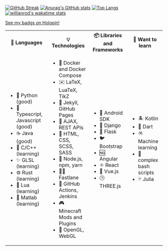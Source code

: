 <!-- ### Hi there 👋 -->

[![GitHub Streak](https://streak-stats.demolab.com?user=JonasBernard&theme=nord&hide_border=true&border_radius=2.5&date_format=j%20M%5B%20Y%5D&background=DDDDDD00)](https://git.io/streak-stats)
[![Anurag's GitHub stats](https://readme-stats.jonas-bernard.dev/api?username=JonasBernard&theme=dark&hide=issues&count_private=true&show_icons=true&hide_border=true&bg_color=ffffff00)](https://github.com/JonasBernard/JonasBernard)
[![Top Langs](https://readme-stats.jonas-bernard.dev/api/top-langs/?username=JonasBernard&layout=compact&theme=dark&hide=ruby&langs_count=8&card_width=300&hide_border=true&bg_color=ffffff00)](https://github.com/JonasBernard/JonasBernard)
[![willianrod's wakatime stats](https://readme-stats.jonas-bernard.dev/api/wakatime?username=JonasBernard&layout=compact&theme=dark&card_width=300&hide_border=true&bg_color=ffffff00)](https://github.com/anuraghazra/github-readme-stats)

[See my badgs on Holopin!](https://www.holopin.io/@jonasbernard)

<table>
  <tr>
    <th>💬 Languages</th>
    <th>💡 Technologies</th>
    <th>📦 Libraries and Frameworks</th>
    <th>📖 Want to learn</th>
  </tr>
  <tr>
    <td>
      <ul>
        <li>🐍 Python (good)</li>
        <li>📜 Typescript, Javascript (good)</li>
        <li>☕️ Java (good)</li>
        <li>🌊 C/C++ (learning)</li>
        <li>✨ GLSL (learning)</li>
        <li>⚙️ Rust (learning)</li>
        <li>💙 Lua (learning)</li>
        <li>🔣 Matlab (learning)</li>
      </ul>
    </td>
    <td>
      <ul>
        <li>🐳 Docker and Docker Compose</li>
        <li>✉️ LaTeX, LuaTeX, TikZ</li>
        <li>💎 Jekyll, GitHub Pages</li>
        <li>📍 AJAX, REST APIs</li>
        <li>📎 HTML, CSS, SCSS, SASS</li>
        <li>💚 Node.js, npm, yarn</li>
        <li>🏃🏽 Fastlane</li>
        <li>🚀 GitHub Actions, Jenkins</li>
        <li>🎮 Minecraft Mods and Plugins</li>
        <li>🔦 OpenGL, WebGL</li>
      </ul>
    </td>
    <td>
      <ul>
        <li>📱 Android SDK</li>
        <li>🍡 Django</li>
        <li>🧪 Flask</li>
        <li>🐦 Bootstrap</li>
        <li>🆖 Angular</li>
        <li>⚛️ React</li>
        <li>🙈 Vue.js</li>
        <li>🕒 THREE.js</li>
      </ul>
    </td>
    <td>
      <ul>
        <li>🏝️ Kotlin</li>
        <li>🎯 Dart</li>
        <li>🪅 Machine learning</li>
        <li>💎 complex bash scripts</li>
        <li>🃏 Julia</li>
      </ul>
    </td>
  </tr>
</table>

<!--
**JonasBernard/JonasBernard** is a ✨ _special_ ✨ repository because its `README.md` (this file) appears on your GitHub profile.

Here are some ideas to get you started:

- 🔭 I’m currently working on ...
- 🌱 I’m currently learning ...
- 👯 I’m looking to collaborate on ...
- 🤔 I’m looking for help with ...
- 💬 Ask me about ...
- 📫 How to reach me: ...
- 😄 Pronouns: ...
- ⚡ Fun fact: ...
-->
